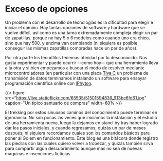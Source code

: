 # Exceso de opciones


Un problema con el desarrollo de tecnologías es la dificultad para
elegir e iniciar el camino. Hay tantas opciones de software y hardware
que se vuelve difícil, así como es una tarea extremadamente compleja
elegir un par de zapatillas, porque no hay 5 o 6 modelos como cuando uno
era chico, sino que hay 500, y encima van cambiando (ni siquiera es
posible conseguir las mismas zapatillas compradas hace un par de años).

Por otra parte los tecnófilos tenemos afinidad por lo desconocido. Nos
gusta experimentar y puede ocurrir \--como hoy\-- que una herramienta
lleva a la otra y si bien empezamos a buscar el modo de resolver
mediante microcontroladores (en particular con una placa [Tiva
C](http://www.ti.com/lsds/ti/microcontroller/tiva_arm_cortex/c_series/getting-started.page)
un problema de transmisión de datos terminamos instalando un software
para ensayar programación científica online con
[IPhyton](http://ipython.org).

{{< figure src="https://live.staticflickr.com/65535/51501594836_913be6fd61.jpg" caption="Un típico santuario de compras" width=60% >}}

El trekking por estos sinuosos caminos del conocimiento puede terminar
en ignorancia. No son pocas las veces que iniciamos la instalación y el
estudio de una herramienta nueva, luego la dejamos en stand-by tras
haber logrado dar los pasos iniciales, y cuando regresamos, quizás un
par de meses después, ni siquiera recordamos cuales son los comandos
básicos para poner al Golem en funcionamiento. Este blog es una bitácora
donde registro las piedras con las cuales quiero volver a tropezar, y
quizás también sirva para compartir algún descubrimiento aunque mas no
sea de nuevas maquinas e invenciones ficticias.

